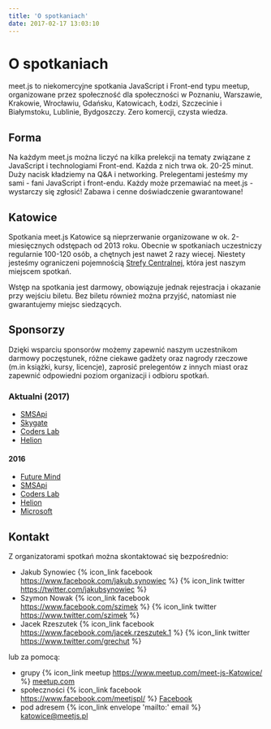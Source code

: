 ```yaml
---
title: 'O spotkaniach'
date: 2017-02-17 13:03:10
---
```

# O spotkaniach

meet.js to niekomercyjne spotkania JavaScript i Front-end typu meetup, organizowane przez społeczność dla społeczności w Poznaniu, Warszawie, Krakowie, Wrocławiu, Gdańsku, Katowicach, Łodzi, Szczecinie i Białymstoku, Lublinie, Bydgoszczy. Zero komercji, czysta wiedza. 

## Forma

Na każdym meet.js można liczyć na kilka prelekcji na tematy związane z JavaScript i technologiami Front-end. Każda z nich trwa ok. 20-25 minut. Duży nacisk kładziemy na Q&A i networking. Prelegentami jesteśmy my sami - fani JavaScript i front-endu. Każdy może przemawiać na meet.js - wystarczy się zgłosić! Zabawa i cenne doświadczenie gwarantowane!

## Katowice

Spotkania meet.js Katowice są nieprzerwanie organizowane w ok. 2-miesięcznych odstępach od 2013 roku. Obecnie w spotkaniach uczestniczy regularnie 100-120 osób, a chętnych jest nawet 2 razy wiecej. Niestety jesteśmy ograniczeni pojemnością [Strefy Centralnej](https://www.facebook.com/klubokawiarniaoswiecona/), która jest naszym miejscem spotkań.

Wstęp na spotkania jest darmowy, obowiązuje jednak rejestracja i okazanie przy wejściu biletu. Bez biletu również można przyjść, natomiast nie gwarantujemy miejsc siedzących.

## Sponsorzy

Dzięki wsparciu sponsorów możemy zapewnić naszym uczestnikom darmowy poczęstunek, różne ciekawe gadżety oraz nagrody rzeczowe (m.in książki, kursy, licencje), zaprosić prelegentów z innych miast oraz zapewnić odpowiedni poziom organizacji i odbioru spotkań.

### Aktualni (2017)

* [SMSApi](https://www.smsapi.pl/)
* [Skygate](http://skygate.pl/)
* [Coders Lab](http://coderslab.pl/)
* [Helion](http://helion.pl/)

#### 2016

* [Future Mind](https://www.futuremind.com/en/)
* [SMSApi](https://www.smsapi.pl/)
* [Coders Lab](http://coderslab.pl/)
* [Helion](http://helion.pl/)
* [Microsoft](https://www.microsoft.com/pl-pl/)

## Kontakt

Z organizatorami spotkań można skontaktować się bezpośrednio:

* Jakub Synowiec {% icon_link facebook https://www.facebook.com/jakub.synowiec %} {% icon_link twitter https://twitter.com/jakubsynowiec %}
* Szymon Nowak {% icon_link facebook https://www.facebook.com/szimek %} {% icon_link twitter https://www.twitter.com/szimek %}
* Jacek Rzeszutek {% icon_link facebook https://www.facebook.com/jacek.rzeszutek.1 %} {% icon_link twitter https://www.twitter.com/grechut %}

lub za pomocą:

* grupy {% icon_link meetup https://www.meetup.com/meet-js-Katowice/ %} [meetup.com](https://www.meetup.com/meet-js-Katowice/)
* społeczności {% icon_link facebook https://www.facebook.com/meetjspl/ %} [Facebook](https://www.facebook.com/meetjspl/)
* pod adresem {% icon_link envelope 'mailto:' email %} katowice@meetjs.pl